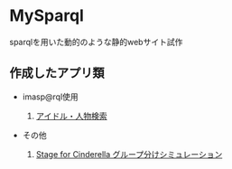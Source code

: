 # MySparql
sparqlを用いた動的のような静的webサイト試作
## 作成したアプリ類
- imasp@rql使用  
  1. [アイドル・人物検索](https://hagiayato.github.io/MySparql/imasparql/idolsearch/)

- その他  
  1. [Stage for Cinderella グループ分けシミュレーション](https://hagiayato.github.io/MySparql/sfcinderella/)
